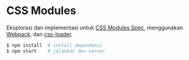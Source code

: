 # CSS Modules

Eksplorasi dan implementasi untuk [CSS Modules Spec](https://github.com/css-modules/css-modules), menggunakan [Webpack](http://webpack.github.io/), dan [css-loader](https://github.com/webpack/css-loader).

```bash
$ npm install  # install dependensi
$ npm start    # jalankan dev server
```
